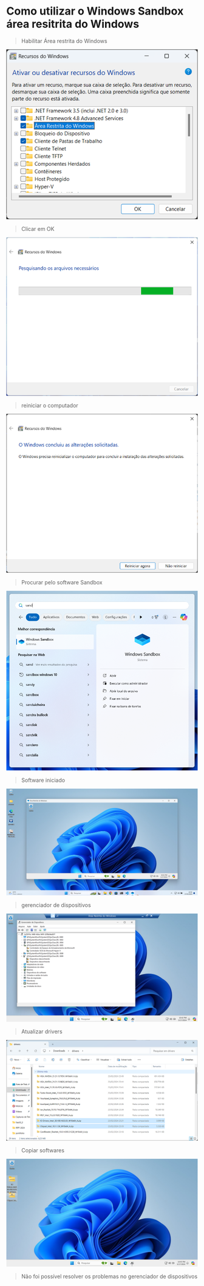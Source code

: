# Como utilizar o Windows Sandbox área resitrita do Windows

> Habilitar Área restrita do Windows

![alt text](image-12.png)

> Clicar em OK

![alt text](image-13.png)

> reiniciar o computador

![alt text](image-14.png)

> Procurar pelo software Sandbox

![alt text](image-15.png)

> Software iniciado

![alt text](image-16.png)

> gerenciador de dispositivos

![alt text](image-17.png)

> Atualizar drivers

![alt text](image-19.png)

> Copiar softwares

![alt text](image-18.png)

> Não foi possível resolver os problemas no gerenciador de dispositivos


